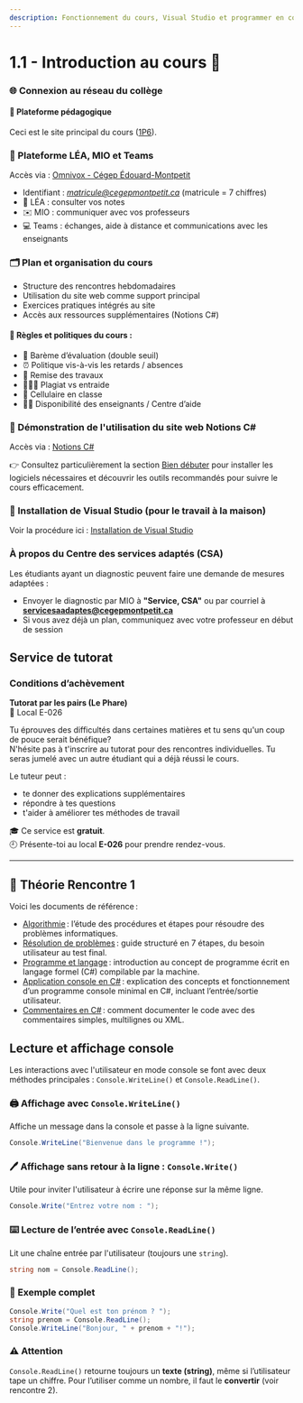 ```yaml
---
description: Fonctionnement du cours, Visual Studio et programmer en console
---
```


# 1.1 - Introduction au cours 🏁
### 🌐 Connexion au réseau du collège

#### 🧭 Plateforme pédagogique

Ceci est le site principal du cours ([1P6](https://info.cegepmontpetit.ca/1P6/)).

### 💬 Plateforme LÉA, MIO et Teams

Accès via : [Omnivox - Cégep Édouard-Montpetit](https://cegepmontpetit.omnivox.ca/Login/Account/Login?ReturnUrl=%2fintr)

- Identifiant : *matricule@cegepmontpetit.ca*  (matricule = 7 chiffres)
- 📘 LÉA : consulter vos notes
- ✉️ MIO : communiquer avec vos professeurs
- 💻 Teams : échanges, aide à distance et communications avec les enseignants

### 🗂️ Plan et organisation du cours

- Structure des rencontres hebdomadaires
- Utilisation du site web comme support principal
- Exercices pratiques intégrés au site
- Accès aux ressources supplémentaires (Notions C#)

#### 📜 Règles et politiques du cours :

- 🧮 Barème d’évaluation (double seuil)
- ⏰ Politique vis-à-vis les retards / absences
- 📅 Remise des travaux
- 🧑‍🤝‍🧑 Plagiat vs entraide
- 📵 Cellulaire en classe
- 👩‍🏫 Disponibilité des enseignants / Centre d’aide

### 🧪 Démonstration de l'utilisation du site web Notions C#

Accès via : <a href="https://info.cegepmontpetit.ca/notions-csharp/" target="_blank" rel="noopener noreferrer">Notions C#</a>


👉 Consultez particulièrement la section [Bien débuter](https://info.cegepmontpetit.ca/notions-csharp/bien-debuter/) pour installer les logiciels nécessaires et découvrir les outils recommandés pour suivre le cours efficacement.

### 💽 Installation de Visual Studio (pour le travail à la maison)

Voir la procédure ici : [Installation de Visual Studio](https://info.cegepmontpetit.ca/notions-csharp/bien-debuter/installation-des-logiciels/visual-studio)

### À propos du Centre des services adaptés (CSA)

Les étudiants ayant un diagnostic peuvent faire une demande de mesures adaptées :
- Envoyer le diagnostic par MIO à **"Service, CSA"** ou par courriel à **servicesaadaptes@cegepmontpetit.ca**
- Si vous avez déjà un plan, communiquez avec votre professeur en début de session

## Service de tutorat

### Conditions d’achèvement

**Tutorat par les pairs (Le Phare)**  
📍 Local E-026

Tu éprouves des difficultés dans certaines matières et tu sens qu'un coup de pouce serait bénéfique?  
N'hésite pas à t'inscrire au tutorat pour des rencontres individuelles. Tu seras jumelé avec un autre étudiant qui a déjà réussi le cours.  

Le tuteur peut :
- te donner des explications supplémentaires
- répondre à tes questions
- t'aider à améliorer tes méthodes de travail

🎓 Ce service est **gratuit**.  
🕘 Présente-toi au local **E-026** pour prendre rendez-vous.

---
## 🧠 Théorie Rencontre 1

Voici les documents de référence :

- [Algorithmie](https://info.cegepmontpetit.ca/notions-csharp/documentation/algorithmie) : l’étude des procédures et étapes pour résoudre des problèmes informatiques.
- [Résolution de problèmes](https://info.cegepmontpetit.ca/notions-csharp/documentation/algorithmie/resolution-de-problemes) : guide structuré en 7 étapes, du besoin utilisateur au test final.
- [Programme et langage](https://info.cegepmontpetit.ca/notions-csharp/documentation/algorithmie/programme-et-langage) : introduction au concept de programme écrit en langage formel (C#) compilable par la machine.
- [Application console en C#](https://info.cegepmontpetit.ca/notions-csharp/documentation/console) : explication des concepts et fonctionnement d’un programme console minimal en C#, incluant l’entrée/sortie utilisateur.
- [Commentaires en C#](https://info.cegepmontpetit.ca/notions-csharp/documentation/commentaire) : comment documenter le code avec des commentaires simples, multilignes ou XML.

## Lecture et affichage console

Les interactions avec l'utilisateur en mode console se font avec deux méthodes principales : `Console.WriteLine()` et `Console.ReadLine()`.

### 🖨️ Affichage avec `Console.WriteLine()`
Affiche un message dans la console et passe à la ligne suivante.
```csharp
Console.WriteLine("Bienvenue dans le programme !");
```

### 🖊️ Affichage sans retour à la ligne : `Console.Write()`
Utile pour inviter l'utilisateur à écrire une réponse sur la même ligne.
```csharp
Console.Write("Entrez votre nom : ");
```

### ⌨️ Lecture de l’entrée avec `Console.ReadLine()`
Lit une chaîne entrée par l'utilisateur (toujours une `string`).
```csharp
string nom = Console.ReadLine();
```

### 🧠 Exemple complet
```csharp
Console.Write("Quel est ton prénom ? ");
string prenom = Console.ReadLine();
Console.WriteLine("Bonjour, " + prenom + "!");
```

### ⚠️ Attention
`Console.ReadLine()` retourne toujours un **texte (string)**, même si l’utilisateur tape un chiffre. Pour l’utiliser comme un nombre, il faut le **convertir** (voir rencontre 2).

